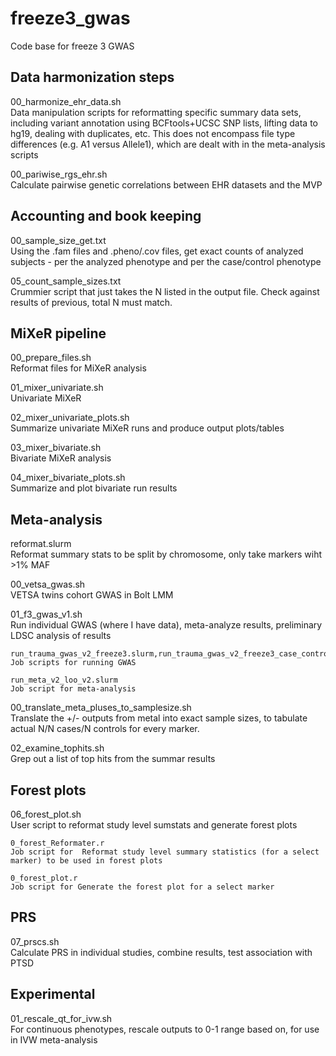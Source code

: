 # freeze3_gwas
Code base for freeze 3 GWAS

## Data harmonization steps
00_harmonize_ehr_data.sh  
Data manipulation scripts for reformatting specific summary data sets, including variant annotation using BCFtools+UCSC SNP lists, lifting data to hg19, dealing with duplicates, etc. This does not encompass file type differences (e.g. A1 versus Allele1), which are dealt with in the meta-analysis scripts  

00_pariwise_rgs_ehr.sh  
Calculate pairwise genetic correlations between EHR datasets and the MVP

## Accounting and book keeping
00_sample_size_get.txt  
Using the .fam files and .pheno/.cov files, get exact counts of analyzed subjects - per the analyzed phenotype and per the case/control phenotype

05_count_sample_sizes.txt  
Crummier script that just takes the N listed in the output file. Check against results of previous, total N must match.


## MiXeR pipeline
00_prepare_files.sh  
Reformat files for MiXeR analysis

01_mixer_univariate.sh  
Univariate MiXeR

02_mixer_univariate_plots.sh  
Summarize univariate MiXeR runs and produce output plots/tables

03_mixer_bivariate.sh  
Bivariate MiXeR analysis

04_mixer_bivariate_plots.sh  
Summarize and plot bivariate run results


## Meta-analysis
reformat.slurm  
Reformat summary stats to be split by chromosome, only take markers wiht >1% MAF

00_vetsa_gwas.sh  
VETSA twins cohort GWAS in Bolt LMM

01_f3_gwas_v1.sh  
Run individual GWAS (where I have data), meta-analyze results, preliminary LDSC analysis of results

    run_trauma_gwas_v2_freeze3.slurm,run_trauma_gwas_v2_freeze3_case_control.slurm  
    Job scripts for running GWAS
  
    run_meta_v2_loo_v2.slurm  
    Job script for meta-analysis
  
00_translate_meta_pluses_to_samplesize.sh  
Translate the +/- outputs from metal into exact sample sizes, to tabulate actual N/N cases/N controls for every marker.

02_examine_tophits.sh  
Grep out a list of top hits from the summar results 


## Forest plots
06_forest_plot.sh  
User script to reformat study level sumstats and generate forest plots

    0_forest_Reformater.r  
    Job script for  Reformat study level summary statistics (for a select marker) to be used in forest plots

    0_forest_plot.r  
    Job script for Generate the forest plot for a select marker

## PRS 
07_prscs.sh  
Calculate PRS in individual studies, combine results, test association with PTSD

## Experimental
01_rescale_qt_for_ivw.sh  
For continuous phenotypes, rescale outputs to 0-1 range based on, for use in IVW meta-analysis
